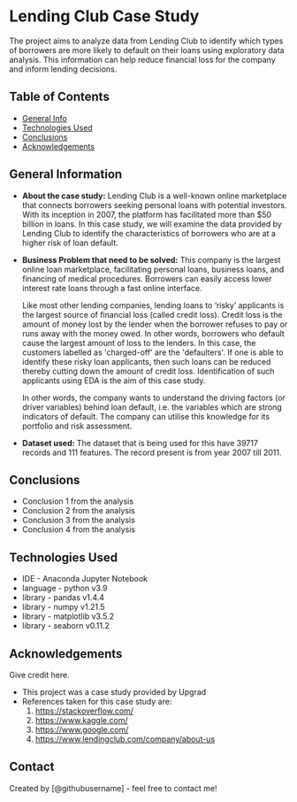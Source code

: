 # Lending Club Case Study
> 
The project aims to analyze data from Lending Club to identify which types of borrowers are more likely to default on their loans using exploratory data analysis. This information can help reduce financial loss for the company and inform lending decisions.


## Table of Contents
* [General Info](#general-information)
* [Technologies Used](#technologies-used)
* [Conclusions](#conclusions)
* [Acknowledgements](#acknowledgements)

<!-- You can include any other section that is pertinent to your problem -->

## General Information
- <b>About the case study:</b> Lending Club is a well-known online marketplace that connects borrowers seeking personal loans with potential investors. With its inception in 2007, the platform has facilitated more than $50 billion in loans. In this case study, we will examine the data provided by Lending Club to identify the characteristics of borrowers who are at a higher risk of loan default.
- <b>Business Problem that need to be solved:</b>  This company is the largest online loan marketplace, facilitating personal loans, business loans, and financing of medical procedures. Borrowers can easily access lower interest rate loans through a fast online interface. 

    Like most other lending companies, lending loans to ‘risky’ applicants is the largest source of financial loss (called credit loss). Credit loss is the amount of money lost by the lender when the borrower refuses to pay or runs away with the money owed. In other words, borrowers who default cause the largest amount of loss to the lenders. In this case, the customers labelled as 'charged-off' are the 'defaulters'. 
    If one is able to identify these risky loan applicants, then such loans can be reduced thereby cutting down the amount of credit loss. Identification of such applicants using EDA is the aim of this case study.

    In other words, the company wants to understand the driving factors (or driver variables) behind loan default, i.e. the variables which are strong indicators of default.  The company can utilise this knowledge for its portfolio and risk assessment. 
- <b>Dataset used:</b> The dataset that is being used for this have 39717 records and 111 features. The record present is from year 2007 till 2011.
 

<!-- You don't have to answer all the questions - just the ones relevant to your project. -->

## Conclusions
- Conclusion 1 from the analysis
- Conclusion 2 from the analysis
- Conclusion 3 from the analysis
- Conclusion 4 from the analysis

<!-- You don't have to answer all the questions - just the ones relevant to your project. -->


## Technologies Used
- IDE - Anaconda Jupyter Notebook
- language - python v3.9
- library - pandas v1.4.4
- library - numpy v1.21.5
- library - matplotlib v3.5.2
- library - seaborn v0.11.2


## Acknowledgements
Give credit here.
- This project was a case study provided by Upgrad
- References taken for this case study are:
    1. https://stackoverflow.com/
    2. https://www.kaggle.com/
    3. https://www.google.com/
    4. https://www.lendingclub.com/company/about-us

## Contact
Created by [@githubusername] - feel free to contact me!


<!-- Optional -->
<!-- ## License -->
<!-- This project is open source and available under the [... License](). -->

<!-- You don't have to include all sections - just the one's relevant to your project -->